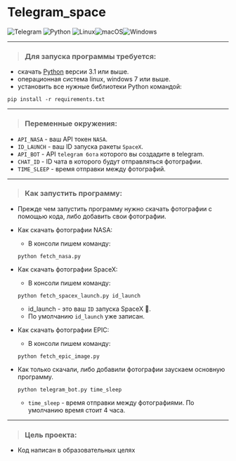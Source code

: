 # Telegram_space 
![Telegram](https://img.shields.io/badge/Telegram-2CA5E0?style=for-the-badge&logo=telegram&logoColor=white)
![Python](https://img.shields.io/badge/python-3670A0?style=for-the-badge&logo=python&logoColor=ffdd54)
![Linux](https://img.shields.io/badge/Linux-FCC624?style=for-the-badge&logo=linux&logoColor=black)![macOS](https://img.shields.io/badge/mac%20os-000000?style=for-the-badge&logo=macos&logoColor=F0F0F0)![Windows](https://img.shields.io/badge/Windows-0078D6?style=for-the-badge&logo=windows&logoColor=white)

___
>### Для запуска программы требуется:
 * скачать [Python](https://www.python.org/) версии 3.1 или выше.
 * операционная система linux, windows 7 или выше.
 * установить все нужные библиотеки Python командой:
```
pip install -r requirements.txt
```
___
>### Переменные окружения:
 * `API_NASA` - ваш API токен `NASA`.
 * `ID_LAUNCH` - ваш ID запуска ракеты `SpaceX`.
 * `API_BOT` - API `telegram бота` которого вы создадите в telegram.
 * `CHAT_ID` - ID чата в которого будут отправляться фотографии.
 * `TIME_SLEEP` - время отправки между фотографий.
___
>### Как запустить программу:

* Прежде чем запустить программу нужно скачать фотографии с помощью кода, либо добавить свои фотографии.

* Как скачать фотографии NASA:
    * В консоли пишем команду:
    ```
    python fetch_nasa.py
    ```
* Как скачать фотографии SpaceX:
    * В консоли пишем команду:
    ```
    python fetch_spacex_launch.py id_launch
    ```
    * id_launch - это ваш `ID` запуска SpaceX :rocket:.
    * По умолчанию `id_launch` уже записан.
* Как скачать фотографии EPIC:
    * В консоли пишем команду:
    ```
    python fetch_epic_image.py
    ```
* Как только скачали, либо добавили фотографии заускаем основную программу.
    ```
    python telegram_bot.py time_sleep
    ```
    * `time_sleep` - время отправки между фотографиями. По умолчанию время стоит 4 часа.
___
>### Цель проекта:
* Код написан в образовательных целях 

